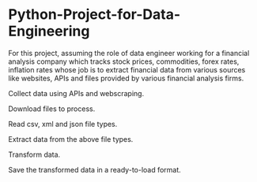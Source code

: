 # Python-Project-for-Data-Engineering

For this project, assuming the role of data engineer working for a financial analysis company which tracks stock prices, commodities, forex rates, inflation rates whose job is to extract financial data from various sources like websites, APIs and files provided by various financial analysis firms. 

Collect data using APIs and webscraping.

Download files to process.    

Read csv, xml and json file types.

Extract data from the above file types.

Transform data.

Save the transformed data in a ready-to-load format.
